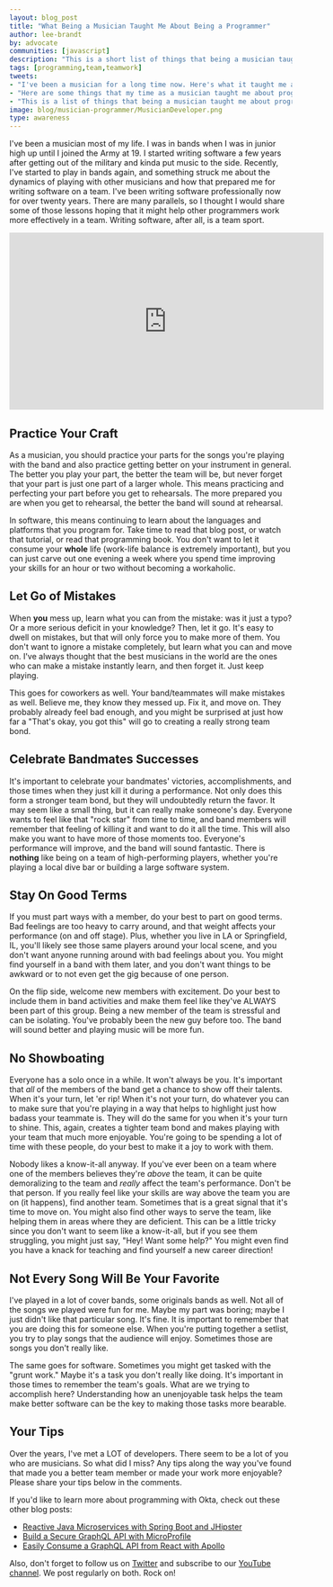 ```yaml
---
layout: blog_post
title: "What Being a Musician Taught Me About Being a Programmer"
author: lee-brandt
by: advocate
communities: [javascript]
description: "This is a short list of things that being a musician taught me about being a programmer."
tags: [programming,team,teamwork]
tweets:
- "I've been a musician for a long time now. Here's what it taught me about being a programmer."
- "Here are some things that my time as a musician taught me about programming on a team"
- "This is a list of things that being a musician taught me about programming."
image: blog/musician-programmer/MusicianDeveloper.png
type: awareness
---
```


I've been a musician most of my life. I was in bands when I was in junior high up until I joined the Army at 19. I started writing software a few years after getting out of the military and kinda put music to the side. Recently, I've started to play in bands again, and something struck me about the dynamics of playing with other musicians and how that prepared me for writing software on a team. I've been writing software professionally now for over twenty years. There are many parallels, so I thought I would share some of those lessons hoping that it might help other programmers work more effectively in a team. Writing software, after all, is a team sport.

<div style="text-align: center; margin-bottom: 1.25rem">
<iframe width="560" height="315" src="https://www.youtube.com/embed/Rf58Fxzp0GQ" frameborder="0" allow="accelerometer; autoplay; clipboard-write; encrypted-media; gyroscope; picture-in-picture" allowfullscreen></iframe>
</div>

## Practice Your Craft

As a musician, you should practice your parts for the songs you're playing with the band and also practice getting better on your instrument in general. The better you play your part, the better the team will be, but never forget that your part is just one part of a larger whole. This means practicing and perfecting your part before you get to rehearsals. The more prepared you are when you get to rehearsal, the better the band will sound at rehearsal. 

In software, this means continuing to learn about the languages and platforms that you program for. Take time to read that blog post, or watch that tutorial, or read that programming book. You don't want to let it consume your **whole** life (work-life balance is extremely important), but you can just carve out one evening a week where you spend time improving your skills for an hour or two without becoming a workaholic.

## Let Go of Mistakes

When **you** mess up, learn what you can from the mistake: was it just a typo? Or a more serious deficit in your knowledge? Then, let it go. It's easy to dwell on mistakes, but that will only force you to make more of them. You don't want to ignore a mistake completely, but learn what you can and move on. I've always thought that the best musicians in the world are the ones who can make a mistake instantly learn, and then forget it. Just keep playing.

This goes for coworkers as well. Your band/teammates will make mistakes as well. Believe me, they know they messed up. Fix it, and move on. They probably already feel bad enough, and you might be surprised at just how far a "That's okay, you got this" will go to creating a really strong team bond.

## Celebrate Bandmates Successes

It's important to celebrate your bandmates' victories, accomplishments, and those times when they just kill it during a performance. Not only does this form a stronger team bond, but they will undoubtedly return the favor. It may seem like a small thing, but it can really make someone's day. Everyone wants to feel like that "rock star" from time to time, and band members will remember that feeling of killing it and want to do it all the time. This will also make you want to have more of those moments too. Everyone's performance will improve, and the band will sound fantastic. There is **nothing** like being on a team of high-performing players, whether you're playing a local dive bar or building a large software system. 

## Stay On Good Terms

If you must part ways with a member, do your best to part on good terms. Bad feelings are too heavy to carry around, and that weight affects your performance (on and off stage). Plus, whether you live in LA or Springfield, IL, you'll likely see those same players around your local scene, and you don't want anyone running around with bad feelings about you. You might find yourself in a band with them later, and you don't want things to be awkward or to not even get the gig because of one person.

On the flip side, welcome new members with excitement. Do your best to include them in band activities and make them feel like they've ALWAYS been part of this group. Being a new member of the team is stressful and can be isolating. You've probably been the new guy before too. The band will sound better and playing music will be more fun.

## No Showboating

Everyone has a solo once in a while. It won't always be you. It's important that *all* of the members of the band get a chance to show off their talents. When it's your turn, let 'er rip! When it's not your turn, do whatever you can to make sure that you're playing in a way that helps to highlight just how badass your teammate is. They will do the same for you when it's your turn to shine. This, again, creates a tighter team bond and makes playing with your team that much more enjoyable. You're going to be spending a lot of time with these people, do your best to make it a joy to work with them.

Nobody likes a know-it-all anyway. If you've ever been on a team where one of the members believes they're *above* the team, it can be quite demoralizing to the team and *really* affect the team's performance. Don't be that person. If you really feel like your skills are way above the team you are on (it happens), find another team. Sometimes that is a great signal that it's time to move on. You might also find other ways to serve the team, like helping them in areas where they are deficient. This can be a little tricky since you don't want to seem like a know-it-all, but if you see them struggling, you might just say, "Hey! Want some help?" You might even find you have a knack for teaching and find yourself a new career direction!

## Not Every Song Will Be Your Favorite

I've played in a lot of cover bands, some originals bands as well. Not all of the songs we played were fun for me. Maybe my part was boring; maybe I just didn't like that particular song. It's fine. It is important to remember that you are doing this for someone else. When you're putting together a setlist, you try to play songs that the audience will enjoy. Sometimes those are songs you don't really like.

The same goes for software. Sometimes you might get tasked with the "grunt work." Maybe it's a task you don't really like doing. It's important in those times to remember the team's goals. What are we trying to accomplish here? Understanding how an unenjoyable task helps the team make better software can be the key to making those tasks more bearable.

## Your Tips

Over the years, I've met a LOT of developers. There seem to be a lot of you who are musicians. So what did I miss? Any tips along the way you've found that made you a better team member or made your work more enjoyable? Please share your tips below in the comments.

If you'd like to learn more about programming with Okta, check out these other blog posts:

* [Reactive Java Microservices with Spring Boot and JHipster](/blog/2021/01/20/reactive-java-microservices)
* [Build a Secure GraphQL API with MicroProfile](/blog/2021/01/11/microprofile-graphql)
* [Easily Consume a GraphQL API from React with Apollo](/blog/2021/01/08/graphql-apollo-react)

Also, don't forget to follow us on [Twitter](https://twitter.com/oktadev) and subscribe to our [YouTube channel](https://youtube.com/c/oktadev). We post regularly on both. Rock on!